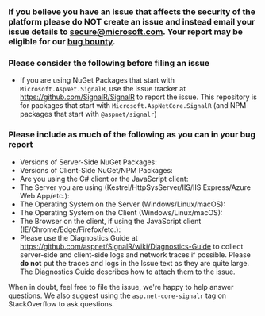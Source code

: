 ### If you believe you have an issue that affects the security of the platform please do NOT create an issue and instead email your issue details to secure@microsoft.com. Your report may be eligible for our [bug bounty](https://technet.microsoft.com/en-us/mt764065.aspx).

### Please consider the following before filing an issue

* If you are using NuGet Packages that start with `Microsoft.AspNet.SignalR`, use the issue tracker at https://github.com/SignalR/SignalR to report the issue. This 
repository is for packages that start with `Microsoft.AspNetCore.SignalR` (and NPM packages that start with `@aspnet/signalr`)

### Please include as much of the following as you can in your bug report

* Versions of Server-Side NuGet Packages:
* Versions of Client-Side NuGet/NPM Packages:
* Are you using the C# client or the JavaScript client:
* The Server you are using (Kestrel/HttpSysServer/IIS/IIS Express/Azure Web App/etc.): 
* The Operating System on the Server (Windows/Linux/macOS):
* The Operating System on the Client (Windows/Linux/macOS):
* The Browser on the client, if using the JavaScript client (IE/Chrome/Edge/Firefox/etc.):
* Please use the Diagnostics Guide at https://github.com/aspnet/SignalR/wiki/Diagnostics-Guide to collect server-side and client-side logs and network traces if possible. Please **do not** put the traces and logs in the Issue text as they are quite large. The Diagnostics Guide describes how to attach them to the issue.

When in doubt, feel free to file the issue, we're happy to help answer questions. We also suggest using the `asp.net-core-signalr` tag on StackOverflow to ask questions.
